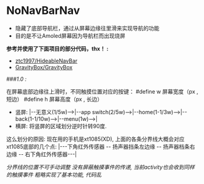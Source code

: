 #  NoNavBarNav
  

 - 隐藏了底部导航栏，通过从屏幕边缘往里滑来实现导航的功能
 - 目的是不让Amoled屏幕因为导航栏而出现烧屏
 
**参考并使用了下面项目的部分代码，thx！ :**
-	[ztc1997/HideableNavBar](https://github.com/ztc1997/HideableNavBar)
-	[GravityBox/GravityBox](https://github.com/GravityBox/GravityBox)

###*1.0 :*
	
   在屏幕底部边缘往上滑时，不同触摸位置对应的按键：
   \#define w 屏幕宽度（px , 短边）
   \#define h 屏幕高度（px , 长边）
   - 竖屏:
   |--无意义(1/5w)-->|--app switch(2/5w)-->|--home(1-1/3w)-->|--back(1-1/10w)-->|--menu(1w)-->|
   - 横屏:
  将竖屏的区域划分逆时针转90度.
  
  这么划分的原因: 现在用的手机是xt1085(XD), 上面的各条分界线大概会对应xt1085底部的几个点: 
|---下角红外传感器 -- 扬声器挡条左边缘 -- 扬声器档条右边缘 -- 右下角红外传感器---|

*分界线的位置不可手动调整*
*没有屏蔽触摸事件的传递, 当前activity也会收到同样的触摸事件*
*粗略实现了基本功能, 代码乱*
